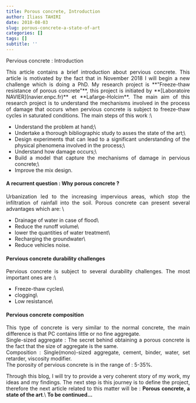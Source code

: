 ```yaml
---
title: Porous concrete, Introduction
author: Iliass TAHIRI
date: 2018-08-03
slug: porous-concrete-a-state-of-art
categories: []
tags: []
subtitle: ''
---
```


Pervious concrete : Introduction

<!--more-->
<div style="text-align: justify">  
This article contains a brief introduction about pervious concrete. This article is motivated by the fact that in November 2018 I will begin a new challenge which is doing a PhD. My research project is **"Freeze-thaw resistance of porous concrete"**, this project is initiated by **[Laboratoire NAVIER](navier.enpc.fr)** et **Lafarge-Holcim**. The main aim of this research project is to understand the mechanisms involved in the process of damage that occurs when pervious concrete is subject to freeze-thaw cycles in saturated conditions. The main steps of this work :\

- Understand the problem at hand;\\
- Undertake a thorough bibliographic study to asses the state of the art;\\
- Design experiments that can lead to a significant understanding of the physical phenomena involved in the process;\\
- Understand how damage occurs;\\
- Build a model that capture the mechanisms of damage in pervious concrete;\\
- Improve the mix design.

#### A recurrent question : Why porous concrete ?
<!-- Not as many people think, the permeable concrete is an old civil engineering material. In fact, research on this matter seriously tens of years ago. -->

Urbanization led to the increasing impervious areas, which stop the infiltration of rainfall into the soil. Porous concrete can present several advantages which are: \

- Drainage of water in case of flood\\
- Reduce the runoff volume\\
- lower the quantities of water treatment\\
- Recharging the groundwater\\
- Reduce vehicles noise.

#### Pervious concrete durability challenges

Pervious concrete is subject to several durability challenges. The most important ones are :\
- Freeze-thaw cycles\
- clogging\
- Low resistance\

#### Pervious concrete composition

This type of concrete is very similar to the normal concrete, the main difference is that PC contains little or no fine aggregate.\
Single-sized aggregate : The secret behind obtaining a porous concrete is the fact that the size of aggregate is the same.\
Composition : Single(mono)-sized aggregate, cement, binder, water, set retarder, viscosity modifier.\
The porosity of pervious concrete is in the range of : 5-35%.

Through this blog, I will try to provide a very coherent story of my work, my ideas and my findings. The next step is this journey is to define the project, therefore the next article related to this matter will be : **Porous concrete, a state of the art**.\\
**To be continued...**

</div>
